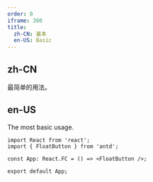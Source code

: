 ```yaml
---
order: 0
iframe: 360
title:
  zh-CN: 基本
  en-US: Basic
---
```


## zh-CN

最简单的用法。

## en-US

The most basic usage.

```tsx
import React from 'react';
import { FloatButton } from 'antd';

const App: React.FC = () => <FloatButton />;

export default App;
```
